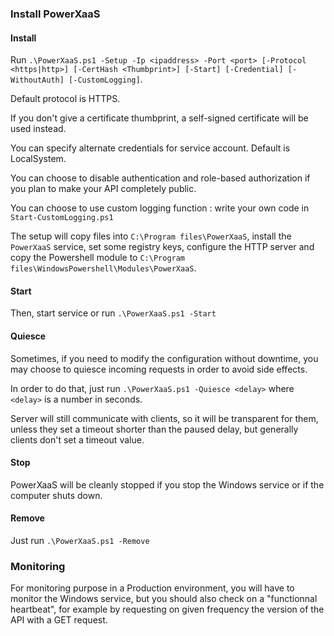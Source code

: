 
### Install PowerXaaS

#### Install
Run `.\PowerXaaS.ps1 -Setup -Ip <ipaddress> -Port <port> [-Protocol <https|http>] [-CertHash <Thumbprint>] [-Start] [-Credential] [-WithoutAuth] [-CustomLogging]`.

Default protocol is HTTPS.

If you don't give a certificate thumbprint, a self-signed certificate will be used instead.

You can specify alternate credentials for service account. Default is LocalSystem.

You can choose to disable authentication and role-based authorization if you plan to make your API completely public.

You can choose to use custom logging function : write your own code in `Start-CustomLogging.ps1`

The setup will copy files into `C:\Program files\PowerXaaS`, install the `PowerXaaS` service, set some registry keys, configure the HTTP server and copy the Powershell module to `C:\Program files\WindowsPowershell\Modules\PowerXaaS`.

#### Start
Then, start service or run `.\PowerXaaS.ps1 -Start`

#### Quiesce
Sometimes, if you need to modify the configuration without downtime, you may choose to quiesce incoming requests in order to avoid side effects.

In order to do that, just run `.\PowerXaaS.ps1 -Quiesce <delay>` where `<delay>` is a number in seconds.

Server will still communicate with clients, so it will be transparent for them, unless they set a timeout shorter than the paused delay, but generally clients don't set a timeout value.

#### Stop
PowerXaaS will be cleanly stopped if you stop the Windows service or if the computer shuts down.

#### Remove
Just run `.\PowerXaaS.ps1 -Remove`

### Monitoring

For monitoring purpose in a Production environment, you will have to monitor the Windows service, but you should also check on a "functionnal heartbeat", for example by requesting on given frequency the version of the API with a GET request.


